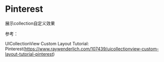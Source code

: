 # Pinterest
展示collection自定义效果

参考：
<br>

UICollectionView Custom Layout Tutorial: Pinterest(https://www.raywenderlich.com/107439/uicollectionview-custom-layout-tutorial-pinterest)
